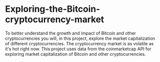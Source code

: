 # Exploring-the-Bitcoin-cryptocurrency-market

To better understand the growth and impact of Bitcoin and other cryptocurrencies you will, in this project, explore the market capitalization of different cryptocurrencies.
The cryptocurrency market is as volatile as it's hot right now. This project uses data from the coinmarketcap API for exploring market capitalization of Bitcoin and other cryptocurrencies.
